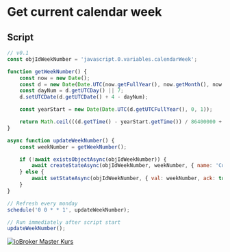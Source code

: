 # Get current calendar week

## Script

```javascript
// v0.1
const objIdWeekNumber = 'javascript.0.variables.calendarWeek';

function getWeekNumber() {
    const now = new Date();
    const d = new Date(Date.UTC(now.getFullYear(), now.getMonth(), now.getDate()));
    const dayNum = d.getUTCDay() || 7;
    d.setUTCDate(d.getUTCDate() + 4 - dayNum);

    const yearStart = new Date(Date.UTC(d.getUTCFullYear(), 0, 1));

    return Math.ceil(((d.getTime() - yearStart.getTime()) / 86400000 + 1) / 7);
}

async function updateWeekNumber() {
    const weekNumber = getWeekNumber();

    if (!await existsObjectAsync(objIdWeekNumber)) {
        await createStateAsync(objIdWeekNumber, weekNumber, { name: 'Current week number', type: 'number', role: 'value', read: true, write: false });
    } else {
        await setStateAsync(objIdWeekNumber, { val: weekNumber, ack: true });
    }
}

// Refresh every monday
schedule('0 0 * * 1', updateWeekNumber);

// Run immediately after script start
updateWeekNumber();
```

[![ioBroker Master Kurs](https://haus-automatisierung.com/images/ads/ioBroker-Kurs.png)](https://haus-automatisierung.com/iobroker-kurs/?refid=iobroker-scripts)

